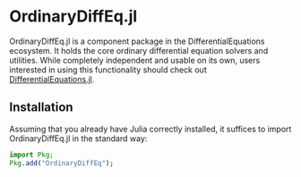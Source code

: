 # OrdinaryDiffEq.jl

OrdinaryDiffEq.jl is a component package in the DifferentialEquations ecosystem. 
It holds the core ordinary differential equation solvers and utilities. While completely independent and usable on its own, users interested in using this
functionality should check out 
[DifferentialEquations.jl](https://github.com/SciML/DifferentialEquations.jl).

## Installation

Assuming that you already have Julia correctly installed, it suffices to import
OrdinaryDiffEq.jl in the standard way:

```julia
import Pkg;
Pkg.add("OrdinaryDiffEq");
```